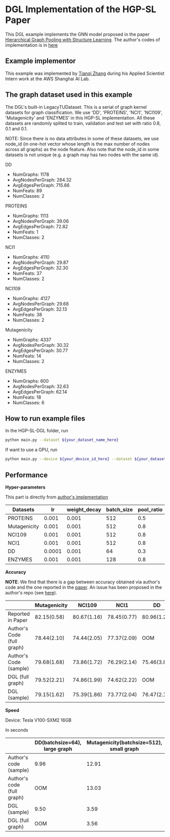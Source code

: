 # DGL Implementation of the HGP-SL Paper

This DGL example implements the GNN model proposed in the paper [Hierarchical Graph Pooling with Structure Learning](https://arxiv.org/pdf/1911.05954.pdf). 
The author's codes of implementation is in [here](https://github.com/cszhangzhen/HGP-SL)


Example implementor
----------------------
This example was implemented by [Tianqi Zhang](https://github.com/lygztq) during his Applied Scientist Intern work at the AWS Shanghai AI Lab.


The graph dataset used in this example 
---------------------------------------
The DGL's built-in LegacyTUDataset. This is a serial of graph kernel datasets for graph classification. We use 'DD', 'PROTEINS', 'NCI1', 'NCI109', 'Mutagenicity' and 'ENZYMES' in this HGP-SL implementation. All these datasets are randomly splited to train, validation and test set with ratio 0.8, 0.1 and 0.1.

NOTE: Since there is no data attributes in some of these datasets, we use node_id (in one-hot vector whose length is the max number of nodes across all graphs) as the node feature. Also note that the node_id in some datasets is not unique (e.g. a graph may has two nodes with the same id).

DD
- NumGraphs: 1178
- AvgNodesPerGraph: 284.32
- AvgEdgesPerGraph: 715.66
- NumFeats: 89
- NumClasses: 2

PROTEINS
- NumGraphs: 1113
- AvgNodesPerGraph: 39.06
- AvgEdgesPerGraph: 72.82
- NumFeats: 1
- NumClasses: 2

NCI1
- NumGraphs: 4110
- AvgNodesPerGraph: 29.87
- AvgEdgesPerGraph: 32.30
- NumFeats: 37
- NumClasses: 2

NCI109
- NumGraphs: 4127
- AvgNodesPerGraph: 29.68
- AvgEdgesPerGraph: 32.13
- NumFeats: 38
- NumClasses: 2

Mutagenicity
- NumGraphs: 4337
- AvgNodesPerGraph: 30.32
- AvgEdgesPerGraph: 30.77
- NumFeats: 14
- NumClasses: 2

ENZYMES
- NumGraphs: 600
- AvgNodesPerGraph: 32.63
- AvgEdgesPerGraph: 62.14
- NumFeats: 18
- NumClasses: 6

How to run example files
--------------------------------
In the HGP-SL-DGL folder, run

```bash
python main.py --dataset ${your_dataset_name_here}
```

If want to use a GPU, run

```bash
python main.py --device ${your_device_id_here} --dataset ${your_dataset_name_here}
```

Performance
-------------------------

**Hyper-parameters**

This part is directly from [author's implementation](https://github.com/cszhangzhen/HGP-SL)

| Datasets      | lr        | weight_decay   | batch_size      | pool_ratio     | dropout  | net_layers |
| ------------- | --------- | -------------- | --------------- | -------------- | -------- | ---------- |
| PROTEINS      | 0.001     | 0.001          | 512             | 0.5            | 0.0      | 3          | 
| Mutagenicity  | 0.001     | 0.001          | 512             | 0.8            | 0.0      | 3          |
| NCI109        | 0.001     | 0.001          | 512             | 0.8            | 0.0      | 3          |
| NCI1          | 0.001     | 0.001          | 512             | 0.8            | 0.0      | 3          |
| DD            | 0.0001    | 0.001          | 64              | 0.3            | 0.5      | 2          |
| ENZYMES       | 0.001     | 0.001          | 128             | 0.8            | 0.0      | 2          |


**Accuracy**

**NOTE**: We find that there is a gap between accuracy obtained via author's code and the one reported in the [paper]((https://arxiv.org/pdf/1911.05954.pdf)). An issue has been proposed in the author's repo (see [here](https://github.com/cszhangzhen/HGP-SL/issues/8)).

|                            | Mutagenicity | NCI109      | NCI1        | DD          |
| -------------------------- | ------------ | ----------- | ----------- | ----------- |
| Reported in Paper          | 82.15(0.58)  | 80.67(1.16) | 78.45(0.77) | 80.96(1.26) |
| Author's Code (full graph) | 78.44(2.10)  | 74.44(2.05) | 77.37(2.09) | OOM         |
| Author's Code (sample)     | 79.68(1.68)  | 73.86(1.72) | 76.29(2.14) | 75.46(3.86) |
| DGL (full graph)           | 79.52(2.21)  | 74.86(1.99) | 74.62(2.22) | OOM         |
| DGL (sample)               | 79.15(1.62)  | 75.39(1.86) | 73.77(2.04) | 76.47(2.14) |


**Speed**

Device: Tesla V100-SXM2 16GB

In seconds

|                               | DD(batchsize=64), large graph | Mutagenicity(batchsize=512), small graph |
| ----------------------------- | ----------------------------- | ---------------------------------------- |
| Author's code (sample)        | 9.96                          | 12.91                                    |
| Author's code (full graph)    | OOM                           | 13.03                                    |
| DGL (sample)                  | 9.50                          | 3.59                                     |
| DGL (full graph)              | OOM                           | 3.56                                     |
